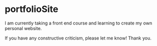# portfolioSite

I am currently taking a front end course and learning to create my own personal website.

If you have any constructive criticism, please let me know! Thank you.